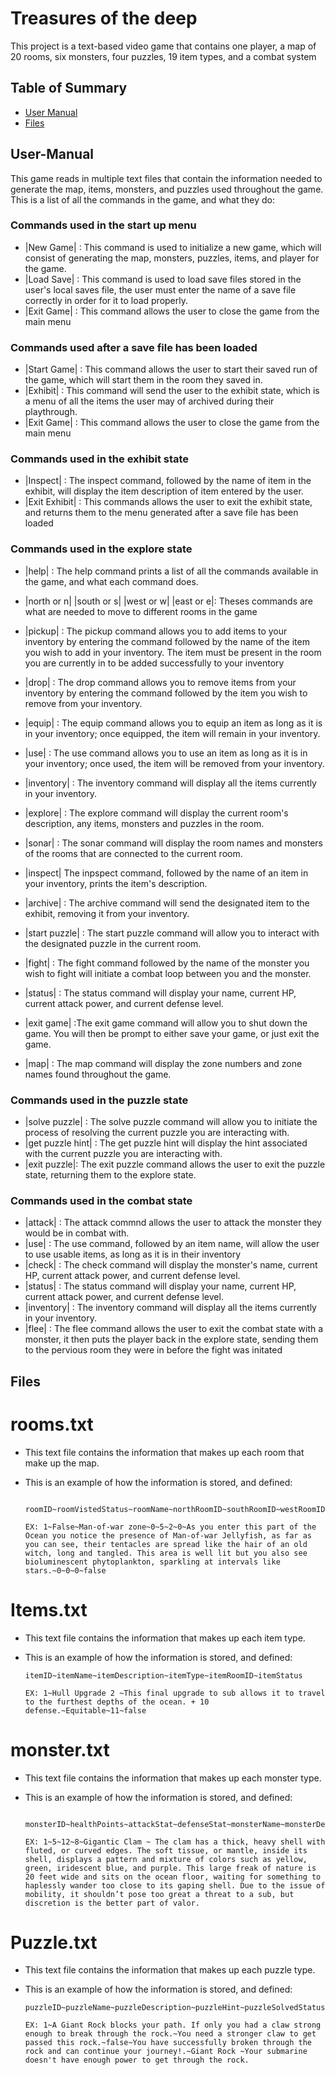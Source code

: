 # Treasures of the deep
This project is a text-based video game that contains one player, a map of 20 rooms, six monsters, four puzzles, 19 item types, and a combat system

## Table of Summary
- [User Manual](#user-manual)
- [Files](#files)

## User-Manual
This game reads in multiple text files that contain the information needed to generate the map, items, monsters, and puzzles used throughout the game.
This is a list of all the commands in the game, and what they do:

### Commands used in the start up menu
- |New Game| : This command is used to initialize a new game, which will consist of generating the map, monsters, puzzles, items, and player for the game.
- |Load Save| : This command is used to load save files stored in the user's local saves file, the user must enter the name of a save file correctly in order for it to load properly.
- |Exit Game| : This command allows the user to close the game from the main menu

### Commands used after a save file has been loaded
- |Start Game| : This command allows the user to start their saved run of the game, which will start them in the room they saved in.
- |Exhibit| : This command will send the user to the exhibit state, which is a menu of all the items the user may of archived during their playthrough.
- |Exit Game| : This command allows the user to close the game from the main menu

### Commands used in the exhibit state
- |Inspect| : The inspect command, followed by the name of item in the exhibit, will display the item description of item entered by the user.
- |Exit Exhibit| : This commands allows the user to exit the exhibit state, and returns them to the menu generated after a save file has been loaded 


### Commands used in the explore state
- |help| : The help command prints a list of all the commands available in the game, and what each command does.
- |north or n| |south or s| |west or w| |east or e|: Theses commands  are what are needed to move to different rooms in the game
- |pickup| : The pickup command allows you to add items to your inventory by entering the command followed by the name of the item you wish to add in your inventory. The item must be present in the room you are currently in
  to be added successfully to your inventory
- |drop| : The drop command allows you to remove items from your inventory by entering the command followed by the item you wish to remove from your inventory.
- |equip| : The equip command allows you to equip an item as long as it is in your inventory; once equipped, the item will remain in your inventory.
- |use| : The use command allows you to use an item as long as it is in your inventory; once used, the item will be removed from your inventory.
- |inventory| : The inventory command will display all the items currently in your inventory.
- |explore| : The explore command will display the current room's description, any items, monsters and puzzles in the room.
- |sonar| : The sonar command will display the room names and monsters of the rooms that are connected to the current room.
- |inspect| The inpspect command, followed by the name of an item in your inventory, prints the item's description.
- |archive| : The archive command will send the designated item to the exhibit, removing it from your inventory.
- |start puzzle| : The start puzzle command will allow you to interact with the designated puzzle in the current room.
- |fight| : The fight command followed by the name of the monster you wish to fight will initiate a combat loop between you and the monster.
- |status| : The status command will display your name, current HP, current attack power, and current defense level.

- |exit game| :The exit game command will allow you to shut down the game. You will then be prompt to either save your game, or just exit the game.
- |map| : The map command will display the zone numbers and zone names found throughout the game.

### Commands used in the puzzle state
- |solve puzzle| : The solve puzzle command will allow you to initiate the process of resolving the current puzzle you are interacting with.
- |get puzzle hint| : The get puzzle hint will display the hint associated with the current puzzle you are interacting with.
- |exit puzzle|: The exit puzzle command allows the user to exit the puzzle state, returning them to the explore state.

### Commands used in the combat state
- |attack| : The attack commnd allows the user to attack the monster they would be in combat with.
- |use| : The use command, followed by an item name, will allow the user to use usable items, as long as it is in their inventory
- |check| : The check command will display the monster's name, current HP, current attack power, and current defense level.
- |status| : The status command will display your name, current HP, current attack power, and current defense level.
- |inventory| : The inventory command will display all the items currently in your inventory.
- |flee| : The flee command allows the user to exit the combat state with a monster, it then puts the player back in the explore state, sending them to the pervious room they were in before the fight was initated 

             
## Files

# rooms.txt
 - This text file contains the information that makes up each room that make up the map.
 - This is an example of how the information is stored, and defined:

   ```
    roomID~roomVistedStatus~roomName~northRoomID~southRoomID~westRoomID~eastRoomID~roomInventory~puzzlesInRoom~monstersInRoom~southRoomLockedStatus
   
   EX: 1~False~Man-of-war zone~0~5~2~0~As you enter this part of the Ocean you notice the presence of Man-of-war Jellyfish, as far as you can see, their tentacles are spread like the hair of an old witch, long and tangled. This area is well lit but you also see bioluminescent phytoplankton, sparkling at intervals like stars.~0~0~0~false
   ```
# Items.txt
 - This text file contains the information that makes up each item type.
 - This is an example of how the information is stored, and defined:
   
   ```
   itemID~itemName~itemDescription~itemType~itemRoomID~itemStatus
   
   EX: 1~Hull Upgrade 2 ~This final upgrade to sub allows it to travel to the furthest depths of the ocean. + 10 defense.~Equitable~11~false

   ```
# monster.txt
 - This text file contains the information that makes up each monster type.
 - This is an example of how the information is stored, and defined:

   ```
    monsterID~healthPoints~attackStat~defenseStat~monsterName~monsterDescription
   
   EX: 1~5~12~8~Gigantic Clam ~ The clam has a thick, heavy shell with fluted, or curved edges. The soft tissue, or mantle, inside its shell, displays a pattern and mixture of colors such as yellow, green, iridescent blue, and purple. This large freak of nature is 20 feet wide and sits on the ocean floor, waiting for something to haplessly wander too close to its gaping shell. Due to the issue of mobility, it shouldn’t pose too great a threat to a sub, but discretion is the better part of valor.

   ```
# Puzzle.txt
 - This text file contains the information that makes up each puzzle type.
 - This is an example of how the information is stored, and defined:

   ```
   puzzleID~puzzleName~puzzleDescription~puzzleHint~puzzleSolvedStatus~descriptionIfPuzzleIsSolved~descriptionIfPuzzleIsNotSolved
   
   EX: 1~A Giant Rock blocks your path. If only you had a claw strong enough to break through the rock.~You need a stronger claw to get passed this rock.~false~You have successfully broken through the rock and can continue your journey!.~Giant Rock ~Your submarine doesn't have enough power to get through the rock.

   ```


